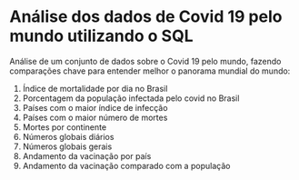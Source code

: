 # Análise dos dados de Covid 19 pelo mundo utilizando o SQL


Análise de um conjunto de dados sobre o Covid 19 pelo mundo, fazendo comparações chave para entender melhor o panorama mundial do mundo:

1. Índice de mortalidade por dia no Brasil
2. Porcentagem da população infectada pelo covid no Brasil
3. Países com o maior índice de infecção
4. Países com o maior número de mortes
5. Mortes por continente
6. Números globais diários
7. Números globais gerais
8. Andamento da vacinação por país
9. Andamento da vacinação comparado com a população
